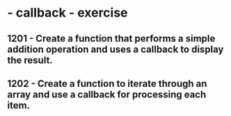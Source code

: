 # - callback - exercise

## 1201 - Create a function that performs a simple addition operation and uses a callback to display the result.

## 1202 - Create a function to iterate through an array and use a callback for processing each item.
